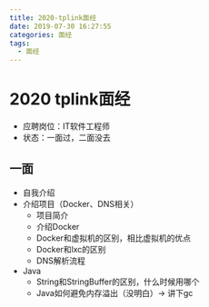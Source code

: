 ```yaml
---
title: 2020-tplink面经
date: 2019-07-30 16:27:55
categories: 面经
tags:
  - 面经
---
```


# 2020 tplink面经

- 应聘岗位：IT软件工程师
- 状态：一面过，二面没去

## 一面

- 自我介绍
- 介绍项目（Docker、DNS相关）
  - 项目简介
  - 介绍Docker
  - Docker和虚拟机的区别，相比虚拟机的优点
  - Docker和lxc的区别
  - DNS解析流程
- Java
  - String和StringBuffer的区别，什么时候用哪个
  - Java如何避免内存溢出（没明白）-> 讲下gc

